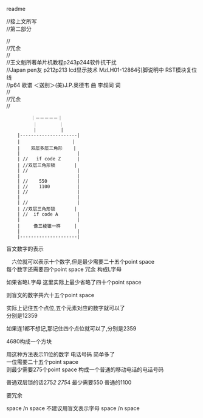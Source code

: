 readme                          	                                        </br>




//接上文所写                                                                     </br>
//第二部分                                                                       </br>


//                                                                              </br>
//冗余                                                                           </br>
//                                                                              </br>
//王文魁所著单片机教程p243p244软件抗干扰                                           </br>
//Japan pen友 p212p213 lcd显示技术 MzLH01-12864引脚说明中 RST模块复位线            </br>
//p64 歌谱 ＜送别＞(美)J.P.奥德韦 曲 李叔同 词                                      </br>
//                                                                               </br>
//冗余                                                                            </br>
//                                                                               </br>



        　　　｜－－－－－｜
            　｜        ｜
              |         |
        |---------------------|
        |　　　　　　　　　　　 |
        |    双层多层三角形    |
        |                     |
        | //   if code Z      |
        | //双层三角形锁       |
        | //                  |
        |                     |
        | //    550           |
        | //    1100          |
        | //                  |
        |                     |
        | //                  |
        | //双层三角形锁       |
        | //  if code A       |
        |                     |
        |     像三棱锥一样     |
        |                     |
        |---------------------|
        
        
盲文数字的表示                                                                         </br>

　六位就可以表示十个数字,但是最少需要二十五个point space                                  </br>
  每个数字还需要四个point space 冗余 构成L字母                                           </br>
  
  如果省略L字母      这里实际上最少省略了四十个point space                                 </br>
  
  
  则盲文的数字共六十五个point space                                                       </br>
  


  实际上记住五个点位,五个元素对应的数字就可以了                                             </br>
  分别是12359                                                                           </br>
  
  如果连1都不想记,那记住四个点位就可以了,分别是2359                                         </br>
  
  4680构成一个方块                                                                       </br>
  
  
用这种方法表示11位的数字 电话号码 简单多了                                                 </br>
一位需要二十五个point space                                                              </br>
则最少需要275个point space 构成一个普通的移动电话的电话号码                                </br>
 
 
 
 普通双层锁的话275*2 275*4 最少需要550 普通的1100                                         </br>
 
要冗余                                                                                  </br>
 

space /n space 不建议用盲文表示字母 space /n space                                        </br>

